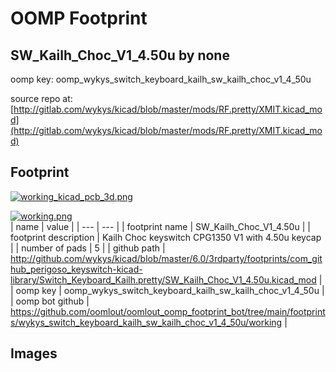 # OOMP Footprint  
## SW_Kailh_Choc_V1_4.50u  by none  
  
oomp key: oomp_wykys_switch_keyboard_kailh_sw_kailh_choc_v1_4_50u  
  
source repo at: [http://gitlab.com/wykys/kicad/blob/master/mods/RF.pretty/XMIT.kicad_mod](http://gitlab.com/wykys/kicad/blob/master/mods/RF.pretty/XMIT.kicad_mod)  
## Footprint  
  
[![working_kicad_pcb_3d.png](working_kicad_pcb_3d_600.png)](working_kicad_pcb_3d.png)  
  
[![working.png](working_600.png)](working.png)  
| name | value | 
| --- | --- | 
| footprint name | SW_Kailh_Choc_V1_4.50u | 
| footprint description | Kailh Choc keyswitch CPG1350 V1 with 4.50u keycap | 
| number of pads | 5 | 
| github path | http://github.com/wykys/kicad/blob/master/6.0/3rdparty/footprints/com_github_perigoso_keyswitch-kicad-library/Switch_Keyboard_Kailh.pretty/SW_Kailh_Choc_V1_4.50u.kicad_mod | 
| oomp key | oomp_wykys_switch_keyboard_kailh_sw_kailh_choc_v1_4_50u | 
| oomp bot github | https://github.com/oomlout/oomlout_oomp_footprint_bot/tree/main/footprints/wykys_switch_keyboard_kailh_sw_kailh_choc_v1_4_50u/working | 
## Images  
